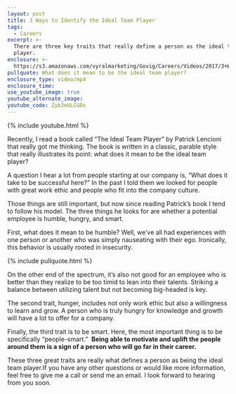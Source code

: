 ```yaml
---
layout: post
title: 3 Ways to Identify the Ideal Team Player
tags:
  - Careers
excerpt: >-
  There are three key traits that really define a person as the ideal team
  player.
enclosure: >-
  https://s3.amazonaws.com/vyralmarketing/Govig/Careers/Videos/2017/3+Ways+to+Identify+the+Ideal+Team+Player.mp4
pullquote: What does it mean to be the ideal team player?
enclosure_type: video/mp4
enclosure_time:
use_youtube_image: true
youtube_alternate_image:
youtube_code: Zyb3eULCGDs
---
```



{% include youtube.html %}

Recently, I read a book called “The Ideal Team Player” by Patrick Lencioni that really got me thinking. The book is written in a classic, parable style that really illustrates its point: what does it mean to be the ideal team player?

A question I hear a lot from people starting at our company is, “What does it take to be successful here?” In the past I told them we looked for people with great work ethic and people who fit into the company culture.&nbsp;

Those things are still important, but now since reading Patrick’s book I tend to follow his model. The three things he looks for are whether a potential employee is humble, hungry, and smart.&nbsp;

First, what does it mean to be humble? Well, we’ve all had experiences with one person or another who was simply nauseating with their ego. Ironically, this behavior is usually rooted in insecurity.&nbsp;

{% include pullquote.html %}

On the other end of the spectrum, it’s also not good for an employee who is better than they realize to be too timid to lean into their talents. Striking a balance between utilizing talent but not becoming big-headed is key.&nbsp;

The second trait, hunger, includes not only work ethic but also a willingness to learn and grow. A person who is truly hungry for knowledge and growth will have a lot to offer for a company.&nbsp;

Finally, the third trait is to be smart. Here, the most important thing is to be specifically “people-smart.” &nbsp;**Being able to motivate and uplift the people around them is a sign of a person who will go far in their career.**

These three great traits are really what defines a person as being the ideal team player.If you have any other questions or would like more information, feel free to give me a call or send me an email. I look forward to hearing from you soon.